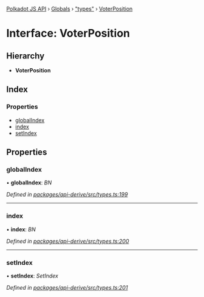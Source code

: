 [Polkadot JS API](../README.md) › [Globals](../globals.md) › ["types"](../modules/_types_.md) › [VoterPosition](_types_.voterposition.md)

# Interface: VoterPosition

## Hierarchy

* **VoterPosition**

## Index

### Properties

* [globalIndex](_types_.voterposition.md#globalindex)
* [index](_types_.voterposition.md#index)
* [setIndex](_types_.voterposition.md#setindex)

## Properties

###  globalIndex

• **globalIndex**: *BN*

*Defined in [packages/api-derive/src/types.ts:199](https://github.com/polkadot-js/api/blob/bd57359dc/packages/api-derive/src/types.ts#L199)*

___

###  index

• **index**: *BN*

*Defined in [packages/api-derive/src/types.ts:200](https://github.com/polkadot-js/api/blob/bd57359dc/packages/api-derive/src/types.ts#L200)*

___

###  setIndex

• **setIndex**: *SetIndex*

*Defined in [packages/api-derive/src/types.ts:201](https://github.com/polkadot-js/api/blob/bd57359dc/packages/api-derive/src/types.ts#L201)*
